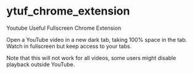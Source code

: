 # ytuf_chrome_extension
Youtube Useful Fullscreen Chrome Extension

Open a YouTube video in a new dark tab, taking 100% space in the tab. Watch in fullscreen but keep access to your tabs.

Note that this will not work for all videos, some users might disable playback outside YouTube.
